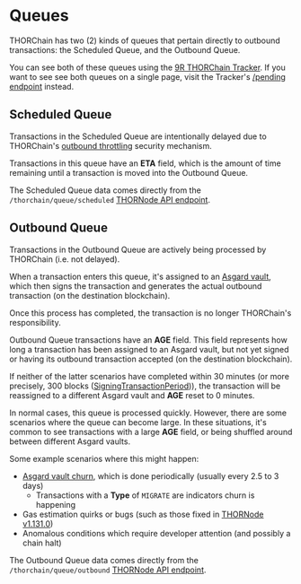 # Queues

THORChain has two (2) kinds of queues that pertain directly to outbound
transactions: the Scheduled Queue, and the Outbound Queue.

You can see both of these queues using the [9R THORChain Tracker].  If
you want to see see both queues on a single page, visit the Tracker's
[/pending endpoint] instead.

## Scheduled Queue

Transactions in the Scheduled Queue are intentionally delayed due to
THORChain's [outbound throttling](delays.md) security mechanism.

Transactions in this queue have an **ETA** field, which is the amount of time
remaining until a transaction is moved into the Outbound Queue.

The Scheduled Queue data comes directly from the `/thorchain/queue/scheduled`
[THORNode API endpoint][1].

## Outbound Queue

Transactions in the Outbound Queue are actively being processed by THORChain
(i.e. not delayed).

When a transaction enters this queue, it's assigned to an [Asgard vault], which
then signs the transaction and generates the actual outbound transaction (on
the destination blockchain).

Once this process has completed, the transaction is no longer THORChain's
responsibility.

Outbound Queue transactions have an **AGE** field.  This field represents how
long a transaction has been assigned to an Asgard vault, but not yet signed or
having its outbound transaction accepted (on the destination blockchain).

If neither of the latter scenarios have completed within 30 minutes (or more
precisely, 300 blocks ([SigningTransactionPeriod][3])), the transaction will be
reassigned to a different Asgard vault and **AGE** reset to 0 minutes.

In normal cases, this queue is processed quickly.  However, there are some
scenarios where the queue can become large.  In these situations, it's common
to see transactions with a large **AGE** field, or being shuffled around
between different Asgard vaults.

Some example scenarios where this might happen:

- [Asgard vault churn][2], which is done periodically (usually every 2.5 to 3 days)
  - Transactions with a **Type** of `MIGRATE` are indicators churn is happening
- Gas estimation quirks or bugs (such as those fixed in [THORNode v1.131.0][4])
- Anomalous conditions which require developer attention (and possibly a chain halt)

The Outbound Queue data comes directly from the `/thorchain/queue/outbound`
[THORNode API endpoint][1].

[1]: https://thornode.ninerealms.com/thorchain/doc
[2]: https://docs.thorchain.org/thornodes/overview#churning
[3]: https://thornode.ninerealms.com/thorchain/constants
[4]: https://gitlab.com/thorchain/thornode/-/tags/v1.131.0
[9R THORChain Tracker]: https://track.ninerealms.com/
[/pending endpoint]: https://track.ninerealms.com/pending
[Asgard vault]: https://thorchain-community.medium.com/under-the-hood-asgard-vaults-tss-and-node-churns-4767f3a5624b
